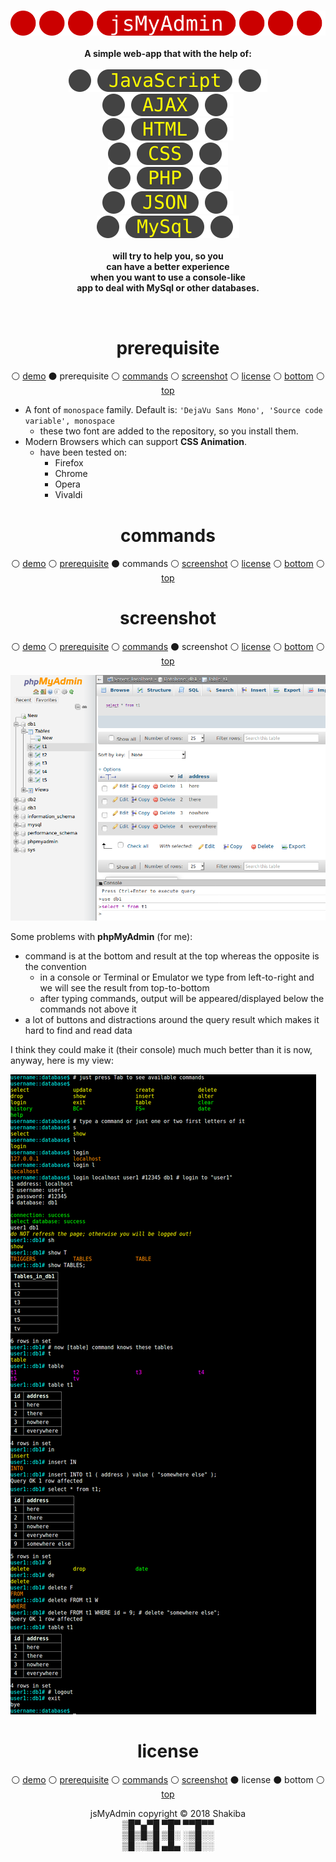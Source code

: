 <br>
<p id="top" align="center">
</p>

<p align="center">
  <img src="./res/jsmyadmin.svg" /> <br> <br>
  <strong>A simple web-app that with the help of:</strong><br><br>
  <img src="./res/js.svg" /> <br>
  <img src="./res/ajax.svg" /> <br>
  <img src="./res/html.svg" /> <br>
  <img src="./res/css.svg" /> <br>
  <img src="./res/php.svg" /> <br>
  <img src="./res/json.svg" /> <br>
  <img src="./res/mysql.svg" /> <br> <br>
  <strong>will try to help you, so you</strong><br>
  <strong>can have a better experience</strong><br>
  <strong>when you want to use a console-like</strong><br>
  <strong>app to deal with MySql or other databases.</strong><br>
</p>
<br>


<h1 id="prerequisite" align="center">prerequisite</h1>
<p align="center">
  &#9898; <a href="https://k-five.github.io/jsMyAdmin/">demo</a>
  &#9899; prerequisite
  &#9898; <a href="#commands">commands</a>
  &#9898; <a href="#screenshot">screenshot</a>
  &#9898; <a href="#license">license</a>
  &#9898; <a href="#bottom">bottom</a>
  &#9898; <a href="#top">top</a>
</p>

 - A font of `monospace` family. Default is: `'DejaVu Sans Mono', 'Source code variable', monospace`  
   - these two font are added to the repository, so you install them.  
 - Modern Browsers which can support **CSS Animation**.  
   - have been tested on:  
     - Firefox  
     - Chrome  
     - Opera  
     - Vivaldi  

<h1 id="commands" align="center">commands</h1>
<p align="center">
  &#9898; <a href="https://k-five.github.io/jsMyAdmin/">demo</a>
  &#9898; <a href="#prerequisite">prerequisite</a>
  &#9899; commands
  &#9898; <a href="#screenshot">screenshot</a>
  &#9898; <a href="#license">license</a>
  &#9898; <a href="#bottom">bottom</a>
  &#9898; <a href="#top">top</a>
</p>


<h1 id="screenshot" align="center">screenshot</h1>
<p align="center">
  &#9898; <a href="https://k-five.github.io/jsMyAdmin/">demo</a>
  &#9898; <a href="#prerequisite">prerequisite</a>
  &#9898; <a href="#commands">commands</a>
  &#9899; screenshot
  &#9898; <a href="#license">license</a>
  &#9898; <a href="#bottom">bottom</a>
  &#9898; <a href="#top">top</a>
</p>

<img src="res/phpMyAdmin.png" />

Some problems with **phpMyAdmin** (for me):
 - command is at the bottom and result at the top whereas the opposite is the convention
   - in a console or Terminal or Emulator we type from left-to-right and we will see the result from top-to-bottom
   - after typing commands, output will be appeared/displayed below the commands not above it
 - a lot of buttons and distractions around the query result which makes it hard to find and read data

I think they could make it (their console) much much better than it is now, anyway, here is my view:

<img src="res/jsMyAdmin.png" />

<h1 id="license" align="center">license</h1>
<p align="center">
  &#9898; <a href="https://k-five.github.io/jsMyAdmin/">demo</a>
  &#9898; <a href="#prerequisite">prerequisite</a>
  &#9898; <a href="#commands">commands</a>
  &#9898; <a href="#screenshot">screenshot</a>
  &#9899; license
  &#9899; bottom
  &#9898; <a href="#top">top</a>
</p>
<p align="center">
  jsMyAdmin copyright &copy; 2018 Shakiba
  <br>
  ▒█▀▄▀█ ▀█▀ ▀▀█▀▀<br>
  ▒█▒█▒█ ▒█░ ░▒█░░<br>
  ▒█░░▒█ ▄█▄ ░▒█░░<br>
</p>
